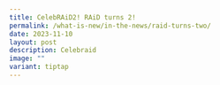```yaml
---
title: CelebRAiD2! RAiD turns 2!
permalink: /what-is-new/in-the-news/raid-turns-two/
date: 2023-11-10
layout: post
description: Celebraid
image: ""
variant: tiptap
---
```

